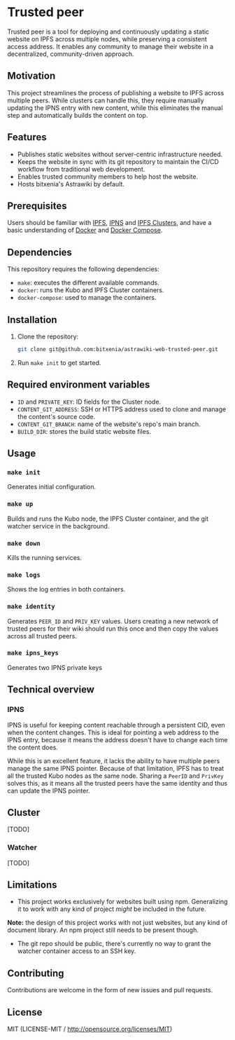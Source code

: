 # Trusted peer

Trusted peer is a tool for deploying and continuously updating a static website
on IPFS across multiple nodes, while preserving a consistent access address. It
enables any community to manage their website in a decentralized,
community-driven approach.

## Motivation

This project streamlines the process of publishing a website to IPFS across
multiple peers. While clusters can handle this, they require manually updating
the IPNS entry with new content, while this eliminates the manual step and
automatically builds the content on top.

## Features

- Publishes static websites without server-centric infrastructure needed.
- Keeps the website in sync with its git repository to maintain the CI/CD
  workflow from traditional web development.
- Enables trusted community members to help host the website.
- Hosts bitxenia's Astrawiki by default.

## Prerequisites

Users should be familiar with [IPFS](https://docs.ipfs.tech/),
[IPNS](https://docs.ipfs.tech/concepts/ipns/) and
[IPFS Clusters](https://ipfscluster.io/documentation/), and have a basic
understanding of [Docker](https://docs.docker.com/) and
[Docker Compose](https://docs.docker.com/compose/).

## Dependencies

This repository requires the following dependencies:

- `make`: executes the different available commands.
- `docker`: runs the Kubo and IPFS Cluster containers.
- `docker-compose`: used to manage the containers.

## Installation

1. Clone the repository:

   ```sh
   git clone git@github.com:bitxenia/astrawiki-web-trusted-peer.git
   ```

2. Run `make init` to get started.

## Required environment variables

- `ID` and `PRIVATE_KEY`: ID fields for the Cluster node.
- `CONTENT_GIT_ADDRESS`: SSH or HTTPS address used to clone and manage the
  content's source code.
- `CONTENT_GIT_BRANCH`: name of the website's repo's main branch.
- `BUILD_DIR`: stores the build static website files.

## Usage

### `make init`

Generates initial configuration.

### `make up`

Builds and runs the Kubo node, the IPFS Cluster container, and the git watcher
service in the background.

### `make down`

Kills the running services.

### `make logs`

Shows the log entries in both containers.

### `make identity`

Generates `PEER_ID` and `PRIV_KEY` values. Users creating a new network of
trusted peers for their wiki should run this once and then copy the values
across all trusted peers.

### `make ipns_keys`

Generates two IPNS private keys

## Technical overview

### IPNS

IPNS is useful for keeping content reachable through a persistent CID, even
when the content changes. This is ideal for pointing a web address to the IPNS
entry, because it means the address doesn't have to change each time the
content does.

While this is an excellent feature, it lacks the ability to have
multiple peers manage the same IPNS pointer. Because of that limitation, IPFS
has to treat all the trusted Kubo nodes as the same node. Sharing a `PeerID`
and `PrivKey` solves this, as it means all the trusted peers have the same
identity and thus can update the IPNS pointer.

## Cluster

[TODO]

### Watcher

[TODO]

## Limitations

- This project works exclusively for websites built using npm. Generalizing it to
  work with any kind of project _might_ be included in the future.

**Note:** the design of this project works with not just websites, but any kind of
document library. An npm project still needs to be present though.

- The git repo should be public, there's currently no way to grant the watcher
  container access to an SSH key.

## Contributing

Contributions are welcome in the form of new issues and pull requests.

## License

MIT (LICENSE-MIT / http://opensource.org/licenses/MIT)
